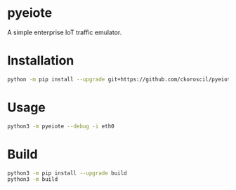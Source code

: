 # pyeiote

A simple enterprise IoT traffic emulator.


# Installation

```bash
python -m pip install --upgrade git+https://github.com/ckoroscil/pyeiote.git
```

# Usage

```bash
python3 -m pyeiote --debug -i eth0
```

# Build

```bash
python3 -m pip install --upgrade build
python3 -m build
```